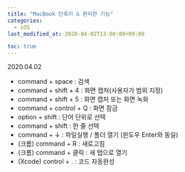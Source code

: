 ```yaml
---
title: "MacBook 단축키 & 편리한 기능"
categories: 
  - iOS
last_modified_at: 2020-04-02T13:00:00+09:00

toc: true 
---
```

2020.04.02

* command + space : 검색 
* command + shift + 4 : 화면 캡처(사용자가 범위 지정)
* command + shift + 5 : 화면 캡처 또는 화면 녹화 
* command + control + Q : 화면 잠금
* option + shift : 단어 단위로 선택
* command + shift : 한 줄 선택
* command + ↓ : 파일실행 / 폴더 열기 (윈도우 Enter와 동일)
* (크롬) command + R : 새로고침
* (크롬) command + 클릭 : 새 탭으로 열기
* (Xcode) control + . : 코드 자동완성
